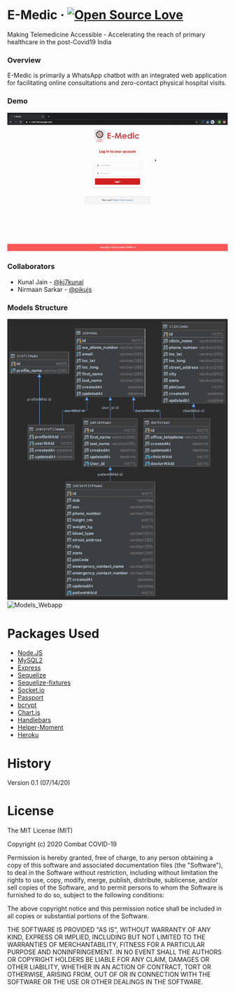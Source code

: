 # E-Medic &middot; [![Open Source Love](https://badges.frapsoft.com/os/mit/mit.svg?v=102)](https://github.com/ellerbrock/open-source-badge/)

Making Telemedicine Accessible - Accelerating the reach of primary healthcare in the post-Covid19 India

### Overview

E-Medic is primarily a WhatsApp chatbot with an integrated web application for facilitating online consultations
and zero-contact physical hospital visits.

### Demo
![Models](./demo/emed_webapp.gif)

### Collaborators

* Kunal Jain - [@kj7kunal](https://github.com/kj7kunal)
* Nirmaan Sarkar - [@pikujs](https://github.com/pikujs)

### Models Structure

![Models_WA_Chatbot](./db/models_wa.png)
![Models_Webapp](./db/models.png)


# Packages Used

* [Node.JS](https://www.npmjs.com/)
* [MySQL2](https://www.npmjs.com/package/mysql2)
* [Express](https://www.npmjs.com/package/express)
* [Sequelize](http://docs.sequelizejs.com/)
* [Sequelize-fixtures](https://www.npmjs.com/package/sequelize-fixtures)
* [Socket.io](https://www.npmjs.com/package/socket.io)
* [Passport](https://www.npmjs.com/package/passport)
* [bcrypt](https://www.npmjs.com/package/bcrypt)
* [Chart.js](https://www.npmjs.com/package/chart.js)
* [Handlebars](https://www.npmjs.com/package/express-handlebars)
* [Helper-Moment](https://www.npmjs.com/package/helper-moment)
* [Heroku](https://www.npmjs.com/package/heroku)

# History

Version 0.1 (07/14/20)

# License

The MIT License (MIT)

Copyright (c) 2020 Combat COVID-19

Permission is hereby granted, free of charge, to any person obtaining a copy of this software and associated documentation files (the "Software"), to deal in the Software without restriction, including without limitation the rights to use, copy, modify, merge, publish, distribute, sublicense, and/or sell copies of the Software, and to permit persons to whom the Software is furnished to do so, subject to the following conditions:

The above copyright notice and this permission notice shall be included in all copies or substantial portions of the Software.

THE SOFTWARE IS PROVIDED "AS IS", WITHOUT WARRANTY OF ANY KIND, EXPRESS OR IMPLIED, INCLUDING BUT NOT LIMITED TO THE WARRANTIES OF MERCHANTABILITY, FITNESS FOR A PARTICULAR PURPOSE AND NONINFRINGEMENT. IN NO EVENT SHALL THE AUTHORS OR COPYRIGHT HOLDERS BE LIABLE FOR ANY CLAIM, DAMAGES OR OTHER LIABILITY, WHETHER IN AN ACTION OF CONTRACT, TORT OR OTHERWISE, ARISING FROM, OUT OF OR IN CONNECTION WITH THE SOFTWARE OR THE USE OR OTHER DEALINGS IN THE SOFTWARE.

